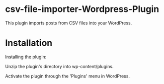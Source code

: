 # csv-file-importer-Wordpress-Plugin
This plugin imports posts from CSV files into your WordPress.

# Installation
Installing the plugin:

Unzip the plugin's directory into wp-content/plugins.

Activate the plugin through the 'Plugins' menu in WordPress.
